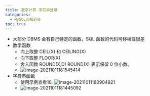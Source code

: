 ```yaml
---
title: 数学计算 字符串处理
categories:
  - MySQL必知必会
toc: true 
---
```


- 大部分 DBMS 会有自己特定的函数，SQL 函数的代码可移植性很差
- 数学函数
  - 向上取整 CEIL(X) 和 CEILING(X)
  - 向下取整 FLOOR(X)
  - 舍入函数 ROUND(X,D)
    ROUND(X) 表示保留 0 位小数。
  - 
    ![image-20211011181545414](https://cdn.jsdelivr.net/gh/jiac3366/image-host@master/mysqlbizhbihui/image-20211011181545414.10it0i2wmqwg.png)
- 字符串函数
  - 使用示例查看10.
    ![image-20211011180904921](https://cdn.jsdelivr.net/gh/jiac3366/image-host@master/mysqlbizhbihui/image-20211011180904921.2oguam3qxag0.png)
  - 
    ![image-20211011181445092](https://cdn.jsdelivr.net/gh/jiac3366/image-host@master/mysqlbizhbihui/image-20211011181442676.1a19hti7n58g.png)

